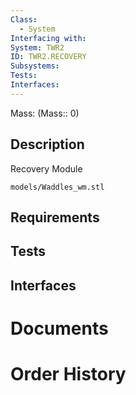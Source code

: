 ```yaml
---
Class:
  - System
Interfacing with: 
System: TWR2
ID: TWR2.RECOVERY
Subsystems: 
Tests: 
Interfaces:
---
```


Mass: (Mass:: 0)

## Description

Recovery Module

```stlrendera
models/Waddles_wm.stl
```

## Requirements

## Tests

## Interfaces

# Documents

# Order History
